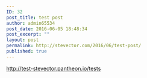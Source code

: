 ```yaml
---
ID: 32
post_title: test post
author: admin65534
post_date: 2016-06-05 18:48:34
post_excerpt: ""
layout: post
permalink: http://stevector.com/2016/06/test-post/
published: true
---
```

http://test-stevector.pantheon.io/tests